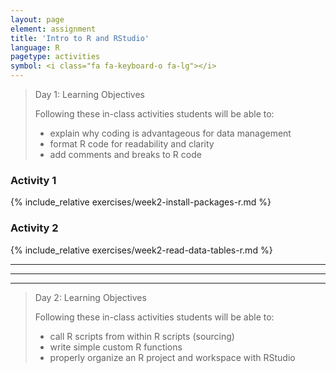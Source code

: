 ```yaml
---
layout: page
element: assignment
title: 'Intro to R and RStudio'
language: R
pagetype: activities
symbol: <i class="fa fa-keyboard-o fa-lg"></i>
---
```


> Day 1: Learning Objectives
>
> Following these in-class activities students will be able to:
>
> - explain why coding is advantageous for data management
> - format R code for readability and clarity
> - add comments and breaks to R code

### Activity 1

{% include_relative exercises/week2-install-packages-r.md %}

### Activity 2

{% include_relative exercises/week2-read-data-tables-r.md %}

****

****

****

> Day 2: Learning Objectives
>
> Following these in-class activities students will be able to:
>
> - call R scripts from within R scripts (sourcing)
> - write simple custom R functions
> - properly organize an R project and workspace with RStudio
>
